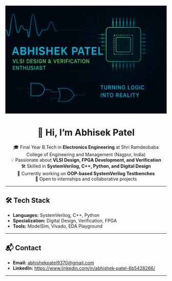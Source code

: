 <p align="center">
  <img src="https://raw.githubusercontent.com/abhishekpatel9370/abhishekpatel9370/main/Create%20a%20GitHub%20prof.png" alt="Banner" />
</p>




<h1 align="center">👋 Hi, I’m Abhisek Patel</h1>

<p align="center">
  🎓 Final Year B.Tech in <b>Electronics Engineering</b> at Shri Ramdeobaba College of Engineering and Management (Nagpur, India) <br>
  💡 Passionate about <b>VLSI Design, FPGA Development, and Verification</b> <br>
  🛠 Skilled in <b>SystemVerilog, C++, Python, and Digital Design</b> <br>
  🌱 Currently working on <b>OOP-based SystemVerilog Testbenches</b> <br>
  🚀 Open to internships and collaborative projects
</p>

---

## 🛠 Tech Stack
- **Languages:** SystemVerilog, C++, Python  
- **Specialization:** Digital Design, Verification, FPGA  
- **Tools:** ModelSim, Vivado, EDA Playground  

---

## 📬 Contact
- **Email:** abhishekpatel9370@gmail.com 
- **LinkedIn:** https://www.linkedin.com/in/abhishek-patel-6b5428266/
  
---

